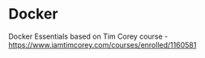 # Docker
 Docker Essentials based on Tim Corey course - https://www.iamtimcorey.com/courses/enrolled/1160581
